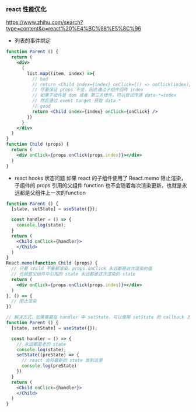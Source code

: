 ### react 性能优化
https://www.zhihu.com/search?type=content&q=react%20%E4%BC%98%E5%8C%96

- 列表的事件绑定
```jsx
function Parent () {
  return (
    <div>
      {
        list.map((item, index) =>{
          // bad
          // return <Child index={index} onClick={() => onClick(index)} />
          // 尽量保证 props 不变，因此通过子组件回传 index
          // 如果子组件是 dom 或者 第三方组件，可以尝试传递 data-*=index
          // 然后通过 event target 获取 data-*
          // good
          return <Child index={index} onClick={onClick} />
        })
      }      
    </div>
  )
}
function Child (props) {
  return (
    <div onClick={props.onClick(props.index)}></div>
  )
}
```

- react hooks 状态问题
如果 react 的子组件使用了 React.memo 阻止渲染，子组件的 props 引用的父组件 function 也不会随着每次渲染更新，也就是永远都是父组件上一次的function
```jsx
function Parent () {
  [state, setState] = useState({});

  const handler = () => {
    console.log(state);
  }
  return (
    <Child onClick={handler}>
    </Child>
  )
}
React.memo(function Child (props) {
  // 只要 child 不重新渲染，props.onClick 永远都是这次渲染的值
  // 也就是父组件中引用的 state 永远都是这次渲染的 state
  return (
    <div onClick={props.onClick(props.index)}></div>
  )
}, () => {
  // 阻止渲染
})

// 解决方式，如果需要在 handler 中 setState，可以使用 setState 的 callback 方案
function Parent () {
  [state, setState] = useState({});

  const handler = () => {
    // 永远都是老的 state
    console.log(state);
    setState((preState) => {
      // react 会将最新的 state 放到这里
      console.log(preState)
    })
  }
  return (
    <Child onClick={handler}>
    </Child>
  )
}
```